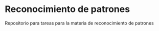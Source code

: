 # Reconocimiento de patrones
 Repositorio para tareas para la materia de reconocimiento de patrones
